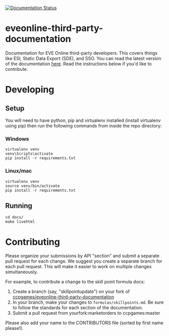 [![Documentation Status](https://readthedocs.org/projects/eveonline-third-party-documentation/badge/?version=latest)](https://eveonline-third-party-documentation.readthedocs.io/en/latest/)

# eveonline-third-party-documentation
Documentation for EVE Online third-party developers. This covers things like ESI, Static Data Export (SDE), and SSO.  You can read the
latest version of the documentation [here](https://eveonline-third-party-documentation.readthedocs.io/en/latest/).
Read the instructions below if you'd like to contribute.

# Developing
## Setup
You will need to have python, pip and virtualenv installed (install virtualenv using pip) then run the following commands from inside the repo directory:

### Windows
    virtualenv venv
    venv\Scripts\activate
    pip install -r requirements.txt

### Linux/mac
    virtualenv venv
    source venv/bin/activate
    pip install -r requirements.txt

## Running
    cd docs/
    make livehtml

# Contributing
Please organize your submissions by API "section" and submit a separate pull
request for each change.  We suggest you create a separate branch for each
pull request.  This will make it easier to work on multiple changes
simultaneously.

For example, to contribute a change to the skill point formula docs:

1. Create a branch (say, "skillpointupdate") on your fork of [ccpgames/eveonline-third-party-documentation](https://github.com/ccpgames/eveonline-third-party-documentation)
2. In your branch, make your changes to `formulas/skillpoints.md`.  Be sure to follow the standards for each section of the documentation.
3. Submit a pull request from yourfork:marketorders to ccpgames:master

Please also add your name to the CONTRIBUTORS file (sorted by first name please!).
